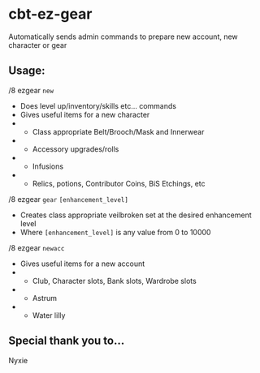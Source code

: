 # cbt-ez-gear
Automatically sends admin commands to prepare new account, new character or gear


## Usage:

/8 ezgear `new`
- Does level up/inventory/skills etc... commands
- Gives useful items for a new character
- - Class appropriate Belt/Brooch/Mask and Innerwear
- - Accessory upgrades/rolls
- - Infusions
- - Relics, potions, Contributor Coins, BiS Etchings, etc

/8 ezgear `gear` `[enhancement_level]`
- Creates class appropriate veilbroken set at the desired enhancement level
- Where `[enhancement_level]` is any value from 0 to 10000

/8 ezgear `newacc`
- Gives useful items for a new account
- - Club, Character slots, Bank slots, Wardrobe slots
- - Astrum
- - Water lilly

## Special thank you to...
Nyxie
